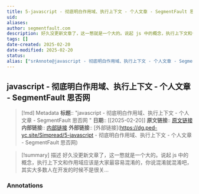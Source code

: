 ```yaml
---
title: 5-javascript - 彻底明白作用域、执行上下文 - 个人文章 - SegmentFault 思否网@annote
uid: 
aliases: 
author: segmentfault.com
description: 好久没更新文章了，这一憋就是一个大的。说起 js 中的概念，执行上下文和作用域应该是大家最容易混淆的，你说混淆就混淆吧，其实大多数人在开发的时候不是很关...
tags: []
date-created: 2025-02-20
date-modified: 2025-02-20
status: 
alias: ["srAnnote@javascript - 彻底明白作用域、执行上下文 - 个人文章 - SegmentFault 思否网"]
---
```


## javascript - 彻底明白作用域、执行上下文 - 个人文章 - SegmentFault 思否网

> [!md] Metadata
> **标题**:: "javascript - 彻底明白作用域、执行上下文 - 个人文章 - SegmentFault 思否网 "
> **日期**:: [[2025-02-20]]
> **原文链接**:: [原文链接](https://segmentfault.com/a/1190000013915935)
> **内部链接**:: [内部链接](http://localhost:7026/reading/5)
> **外部链接**:: [外部链接](https://dg.ped-yc.site/Simpread/5-javascript - 彻底明白作用域、执行上下文 - 个人文章 - SegmentFault 思否网)

> [!summary] 描述
> 好久没更新文章了，这一憋就是一个大的。说起 js 中的概念，执行上下文和作用域应该是大家最容易混淆的，你说混淆就混淆吧，其实大多数人在开发的时候不是很关…

### Annotations
